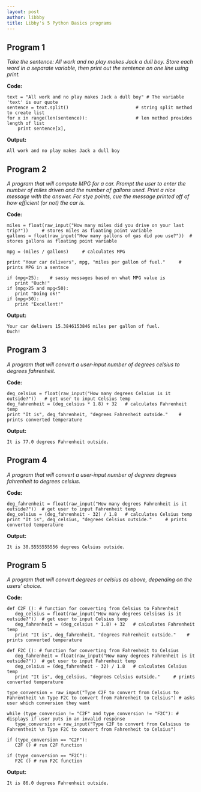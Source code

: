 ```yaml
---
layout: post
author: libbby
title: Libby's 5 Python Basics programs
---
```


## Program 1
*Take the sentence: All work and no play makes Jack a dull boy. Store each word in a separate variable, then print out the sentence on one line using print.*

**Code:**

```
text = "All work and no play makes Jack a dull boy" # The variable 'text' is our quote
sentence = text.split() 				        # string split method to create list
for x in range(len(sentence)): 				    # len method provides length of list
    print sentence[x],
```
**Output:**

 ```
All work and no play makes Jack a dull boy
 ```

## Program 2
*A program that will compute MPG for a car. Prompt the user to enter the number of miles driven and the number of gallons used. Print a nice message with the answer. For stye points, cue the message printed off of how efficient (or not) the car is.*

**Code:**
 ```
miles = float(raw_input("How many miles did you drive on your last trip?")) 	# stores miles as floating point variable
gallons = float(raw_input("How many gallons of gas did you use?")) 	# stores gallons as floating point variable

mpg = (miles / gallons) 	# calculates MPG

print "Your car delivers", mpg, "miles per gallon of fuel." 	# prints MPG in a sentnce

if (mpg<25):	# sassy messages based on what MPG value is
	print "Ouch!"
if (mpg>25 and mpg<50):
    print "Doing ok!"
if (mpg>50):
    print "Excellent!"
 ```
**Output:**
 ```
Your car delivers 15.3846153846 miles per gallon of fuel.
Ouch!
 ```

## Program 3
*A program that will convert a user-input number of degrees celsius to degrees fahrenheit.*

**Code:**
 ```
deg_celsius = float(raw_input("How many degrees Celsius is it outside?")) 	# get user to input Celsius temp
deg_fahrenheit = (deg_celsius * 1.8) + 32 	# calculates Fahrenheit temp
print "It is", deg_fahrenheit, "degrees Fahrenheit outside." 	# prints converted temperature
 ```
**Output:**
 ```
It is 77.0 degrees Fahrenheit outside.
 ```

## Program 4
*A program that will convert a user-input number of degrees degrees fahrenheit to degrees celsius.*

**Code:**
 ```
deg_fahrenheit = float(raw_input("How many degrees Fahrenheit is it outside?"))  # get user to input Fahrenheit temp
deg_celsius = (deg_fahrenheit - 32) / 1.8   # calculates Celsius temp
print "It is", deg_celsius, "degrees Celsius outside."     # prints converted temperature
 ```
**Output:**
 ```
It is 30.5555555556 degrees Celsius outside.
 ```

## Program 5
*A program that will convert degrees or celsius as above, depending on the users' choice.*

**Code:**
 ```
def C2F (): # function for converting from Celsius to Fahrenheit
	deg_celsius = float(raw_input("How many degrees Celsisus is it outside?")) 	# get user to input Celsius temp
	deg_fahrenheit = (deg_celsius * 1.8) + 32 	# calculates Fahrenheit temp
	print "It is", deg_fahrenheit, "degrees Fahrenheit outside." 	# prints converted temperature

def F2C (): # function for converting from Fahrenheit to Celsius
	deg_fahrenheit = float(raw_input("How many degrees Fahrenheit is it outside?"))  # get user to input Fahrenheit temp
	deg_celsius = (deg_fahrenheit - 32) / 1.8   # calculates Celsius temp
	print "It is", deg_celsius, "degrees Celsius outside."     # prints converted temperature

type_conversion = raw_input("Type C2F to convert from Celsius to Fahrentheit \n Type F2C to convert from Fahrenheit to Celsius") # asks user which conversion they want

while (type_conversion != "C2F" and type_conversion != "F2C"): # displays if user puts in an invalid response
    type_conversion = raw_input("Type C2F to convert from Celsisus to Fahrentheit \n Type F2C to convert from Fahrenheit to Celsius")

if (type_conversion == "C2F"):
	C2F () # run C2F function

if (type_conversion == "F2C"):
    F2C () # run F2C function
 ```
**Output:**
 ```
It is 86.0 degrees Fahrenheit outside.
 ```
